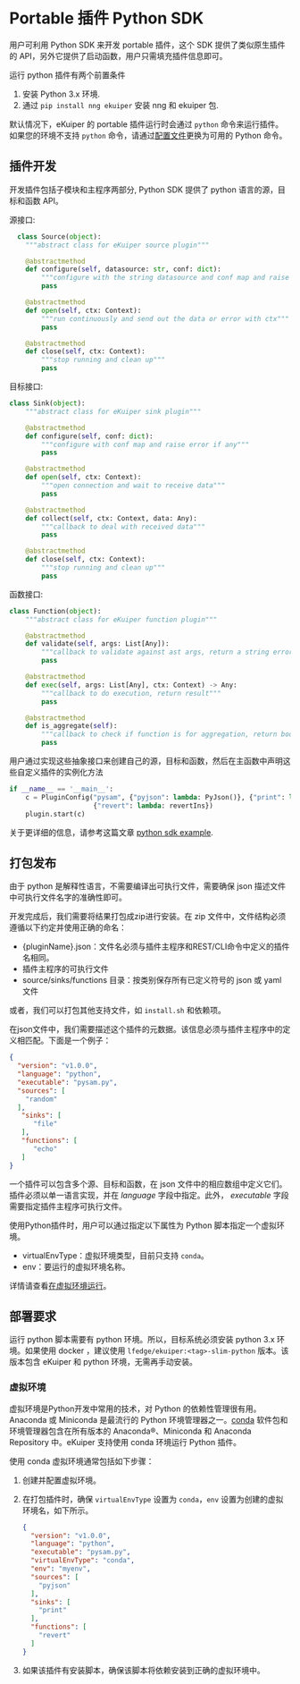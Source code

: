 # Portable 插件 Python SDK

用户可利用 Python SDK 来开发 portable 插件，这个 SDK 提供了类似原生插件的 API，另外它提供了启动函数，用户只需填充插件信息即可。

运行 python 插件有两个前置条件

1. 安装 Python 3.x 环境.
2. 通过 `pip install nng ekuiper` 安装 nng 和 ekuiper 包.

默认情况下，eKuiper 的 portable 插件运行时会通过 `python` 命令来运行插件。如果您的环境不支持 `python` 命令，请通过[配置文件](../../config/global_configurations.md#portable-插件配置)更换为可用的 Python 命令。

## 插件开发

开发插件包括子模块和主程序两部分, Python SDK 提供了 python 语言的源，目标和函数 API。

源接口:

```python
  class Source(object):
    """abstract class for eKuiper source plugin"""

    @abstractmethod
    def configure(self, datasource: str, conf: dict):
        """configure with the string datasource and conf map and raise error if any"""
        pass

    @abstractmethod
    def open(self, ctx: Context):
        """run continuously and send out the data or error with ctx"""
        pass

    @abstractmethod
    def close(self, ctx: Context):
        """stop running and clean up"""
        pass
```

目标接口:

```python
class Sink(object):
    """abstract class for eKuiper sink plugin"""

    @abstractmethod
    def configure(self, conf: dict):
        """configure with conf map and raise error if any"""
        pass

    @abstractmethod
    def open(self, ctx: Context):
        """open connection and wait to receive data"""
        pass

    @abstractmethod
    def collect(self, ctx: Context, data: Any):
        """callback to deal with received data"""
        pass

    @abstractmethod
    def close(self, ctx: Context):
        """stop running and clean up"""
        pass
```

函数接口:

```python
class Function(object):
    """abstract class for eKuiper function plugin"""

    @abstractmethod
    def validate(self, args: List[Any]):
        """callback to validate against ast args, return a string error or empty string"""
        pass

    @abstractmethod
    def exec(self, args: List[Any], ctx: Context) -> Any:
        """callback to do execution, return result"""
        pass

    @abstractmethod
    def is_aggregate(self):
        """callback to check if function is for aggregation, return bool"""
        pass
```

用户通过实现这些抽象接口来创建自己的源，目标和函数，然后在主函数中声明这些自定义插件的实例化方法

```python
if __name__ == '__main__':
    c = PluginConfig("pysam", {"pyjson": lambda: PyJson()}, {"print": lambda: PrintSink()},
                     {"revert": lambda: revertIns})
    plugin.start(c)
```

关于更详细的信息，请参考这篇文章 [python sdk example](https://github.com/lf-edge/ekuiper/tree/master/sdk/python).

## 打包发布

由于 python 是解释性语言，不需要编译出可执行文件，需要确保 json 描述文件中可执行文件名字的准确性即可。

开发完成后，我们需要将结果打包成zip进行安装。在 zip 文件中，文件结构必须遵循以下约定并使用正确的命名：

- {pluginName}.json：文件名必须与插件主程序和REST/CLI命令中定义的插件名相同。
- 插件主程序的可执行文件
- source/sinks/functions 目录：按类别保存所有已定义符号的 json 或 yaml 文件

或者，我们可以打包其他支持文件，如 `install.sh` 和依赖项。

在json文件中，我们需要描述这个插件的元数据。该信息必须与插件主程序中的定义相匹配。下面是一个例子：

```json
{
  "version": "v1.0.0",
  "language": "python",
  "executable": "pysam.py",
  "sources": [
    "random"
  ],
   "sinks": [
      "file"
   ],
   "functions": [
      "echo"
   ]
}
```

一个插件可以包含多个源、目标和函数，在 json 文件中的相应数组中定义它们。插件必须以单一语言实现，并在 *language* 字段中指定。此外， *executable* 字段需要指定插件主程序可执行文件。

使用Python插件时，用户可以通过指定以下属性为 Python 脚本指定一个虚拟环境。

- virtualEnvType：虚拟环境类型，目前只支持 `conda`。
- env：要运行的虚拟环境名称。

详情请查看[在虚拟环境运行](#虚拟环境)。

## 部署要求

运行 python 脚本需要有 python 环境。所以，目标系统必须安装 python 3.x 环境。如果使用 docker
，建议使用 `lfedge/ekuiper:<tag>-slim-python` 版本。该版本包含 eKuiper 和 python 环境，无需再手动安装。

### 虚拟环境

虚拟环境是Python开发中常用的技术，对 Python 的依赖性管理很有用。Anaconda 或 Miniconda 是最流行的 Python
环境管理器之一。[conda](https://conda.io/projects/conda/en/latest/index.html) 软件包和环境管理器包含在所有版本的
Anaconda®、Miniconda 和 Anaconda Repository 中。eKuiper 支持使用 conda 环境运行 Python 插件。

使用 conda 虚拟环境通常包括如下步骤：

1. 创建并配置虚拟环境。
2. 在打包插件时，确保 `virtualEnvType` 设置为 `conda`，`env` 设置为创建的虚拟环境名，如下所示。

    ```json
    {
      "version": "v1.0.0",
      "language": "python",
      "executable": "pysam.py",
      "virtualEnvType": "conda",
      "env": "myenv",
      "sources": [
        "pyjson"
      ],
      "sinks": [
        "print"
      ],
      "functions": [
        "revert"
      ]
    }
    ```

3. 如果该插件有安装脚本，确保该脚本将依赖安装到正确的虚拟环境中。
